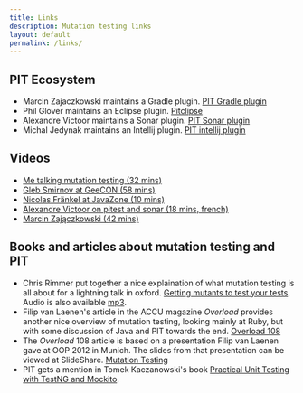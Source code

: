 ```yaml
---
title: Links
description: Mutation testing links
layout: default
permalink: /links/
---
```


## PIT Ecosystem

* Marcin Zajaczkowski maintains a Gradle plugin. [PIT Gradle plugin](http://gradle-pitest-plugin.solidsoft.info/)
* Phil Glover maintains an Eclipse plugin. [Pitclipse](https://github.com/philglover/pitclipse)
* Alexandre Victoor maintains a Sonar plugin. [PIT Sonar plugin](http://docs.codehaus.org/display/SONAR/Pitest)
* Michal Jedynak maintains an Intellij plugin. [PIT intellij plugin](http://plugins.intellij.net/plugin/?idea&pluginId=7119)

## Videos

* [Me talking mutation testing (32 mins)](http://vimeo.com/89083982)
* [Gleb Smirnov at GeeCON (58 mins)](http://vimeo.com/99550776) 
* [Nicolas Fränkel at JavaZone (10 mins)](http://vimeo.com/105758362)
* [Alexandre Victoor on pitest and sonar (18 mins, french)](https://www.youtube.com/watch?v=ck2dIrrVTWs)
* [Marcin Zajączkowski (42 mins)](https://www.youtube.com/watch?v=OiqNhmYkRRc)

## Books and articles about mutation testing and PIT

* Chris Rimmer put together a nice explaination of what mutation testing is all about for a lightning talk in oxford. [Getting mutants to test your tests](http://media.ogn.s3.amazonaws.com/ogn27/microslot-ChrisRimmer.pdf). Audio is also available [mp3](http://media.ogn.s3.amazonaws.com/27-microslot-ChrisRimmer.mp3). 
* Filip van Laenen's article in the ACCU magazine *Overload* provides another nice overview of mutation testing, looking mainly at Ruby, but with
 some discussion of Java and PIT towards the end. [Overload 108](http://accu.org/var/uploads/journals/overload108.pdf)
* The *Overload* 108 article is based on a presentation Filip van Laenen gave at OOP 2012 in Munich. The slides from that presentation can be viewed at SlideShare. [Mutation Testing](http://www.slideshare.net/filipvanlaenen/mutation-testing-11298526)
* PIT gets a mention in Tomek Kaczanowski's book [Practical Unit Testing with TestNG and Mockito](http://www.amazon.com/gp/product/839348930X).


<br/>
